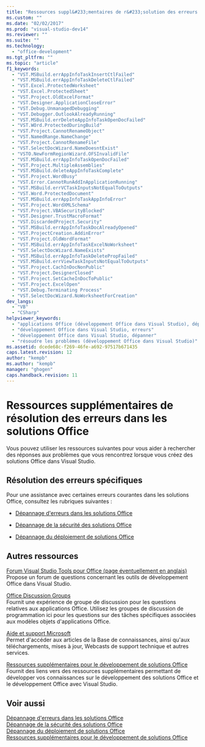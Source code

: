 ```yaml
---
title: "Ressources suppl&#233;mentaires de r&#233;solution des erreurs dans les solutions Office | Microsoft Docs"
ms.custom: ""
ms.date: "02/02/2017"
ms.prod: "visual-studio-dev14"
ms.reviewer: ""
ms.suite: ""
ms.technology: 
  - "office-development"
ms.tgt_pltfrm: ""
ms.topic: "article"
f1_keywords: 
  - "VST.MSBuild.errAppInfoTaskInsertCtlFailed"
  - "VST.MSBuild.errAppInfoTaskDeleteCtlFailed"
  - "VST.Excel.ProtectedWorksheet"
  - "VST.Excel.ProtectedSheet"
  - "VST.Project.OldExcelFormat"
  - "VST.Designer.ApplicationCloseError"
  - "VST.Debug.UnmanagedDebugging"
  - "VST.Debugger.OutlookAlreadyRunning"
  - "VST.MSBuild.errDeleteAppInfoTaskOpenDocFailed"
  - "VST.WOrd.ProtectedDuringBuild"
  - "VST.Project.CannotRenameObject"
  - "VST.NamedRange.NameChange"
  - "VST.Project.CannotRenameFile"
  - "VST.SelectDocWizard.NameDoesntExist"
  - "VSTO.NewFormRegionWizard.OFSInvalidFile"
  - "VST.MSBuild.errAppInfoTaskOpenDocFailed"
  - "VST.Project.MultipleAssemblies"
  - "VST.MSBuild.deleteAppInfoTaskComplete"
  - "VST.Project.WordBusy"
  - "VST.Error.CannotRunAddInApplicationRunning"
  - "VST.MSBuild.errVCTaskInputsNotEqualToOutputs"
  - "VST.Word.ProtectedDocument"
  - "VST.MSBuild.errAppInfoTaskAppInfoError"
  - "VST.Project.WordXMLSchema"
  - "VST.Project.VBASecurityBlocked"
  - "VST.Designer.TrustMacroFormat"
  - "VST.DiscardedProject.Security"
  - "VST.MSBuild.errAppInfoTaskDocAlreadyOpened"
  - "VST.ProjectCreation.AddinError"
  - "VST.Project.OldWordFormat"
  - "VST.MSBuild.errAppInfoTaskExcelNoWorksheet"
  - "VST.SelectDocWizard.NameExists"
  - "VST.MSBuild.errAppInfoTaskDeletePropFailed"
  - "VST.MSBuild.errViewTaskInputsNotEqualToOutputs"
  - "VST.Project.CachInDocNonPublic"
  - "VST.Project.DesignerClosed"
  - "VST.Project.SetCacheInDocToPublic"
  - "VST.Project.ExcelOpen"
  - "VST.Debug.Terminating Process"
  - "VST.SelectDocWizard.NoWorksheetForCreation"
dev_langs: 
  - "VB"
  - "CSharp"
helpviewer_keywords: 
  - "applications Office (développement Office dans Visual Studio), dépanner"
  - "développement Office dans Visual Studio, erreurs"
  - "développement Office dans Visual Studio, dépanner"
  - "résoudre les problèmes (développement Office dans Visual Studio)"
ms.assetid: dcede68c-f269-46fe-a692-97517b671435
caps.latest.revision: 12
author: "kempb"
ms.author: "kempb"
manager: "ghogen"
caps.handback.revision: 11
---
```

# Ressources suppl&#233;mentaires de r&#233;solution des erreurs dans les solutions Office
  Vous pouvez utiliser les ressources suivantes pour vous aider à rechercher des réponses aux problèmes que vous rencontrez lorsque vous créez des solutions Office dans Visual Studio.  
  
## Résolution des erreurs spécifiques  
 Pour une assistance avec certaines erreurs courantes dans les solutions Office, consultez les rubriques suivantes :  
  
-   [Dépannage d'erreurs dans les solutions Office](../vsto/troubleshooting-errors-in-office-solutions.md)  
  
-   [Dépannage de la sécurité des solutions Office](../vsto/troubleshooting-office-solution-security.md)  
  
-   [Dépannage du déploiement de solutions Office](../vsto/troubleshooting-office-solution-deployment.md)  
  
## Autres ressources  
 [Forum Visual Studio Tools pour Office \(page éventuellement en anglais\)](http://go.microsoft.com/fwlink/?LinkId=149744)  
 Propose un forum de questions concernant les outils de développement Office dans Visual Studio.  
  
 [Office Discussion Groups](http://go.microsoft.com/fwlink/?LinkId=63585)  
 Fournit une expérience de groupe de discussion pour les questions relatives aux applications Office.  Utilisez les groupes de discussion de programmation ici pour les questions sur des tâches spécifiques associées aux modèles objets d'applications Office.  
  
 [Aide et support Microsoft](http://support.microsoft.com/default.aspx?ln=fr)  
 Permet d'accéder aux articles de la Base de connaissances, ainsi qu'aux téléchargements, mises à jour, Webcasts de support technique et autres services.  
  
 [Ressources supplémentaires pour le développement de solutions Office](../vsto/additional-resources-for-developing-office-solutions.md)  
 Fournit des liens vers des ressources supplémentaires permettant de développer vos connaissances sur le développement des solutions Office et le développement Office avec Visual Studio.  
  
## Voir aussi  
 [Dépannage d'erreurs dans les solutions Office](../vsto/troubleshooting-errors-in-office-solutions.md)   
 [Dépannage de la sécurité des solutions Office](../vsto/troubleshooting-office-solution-security.md)   
 [Dépannage du déploiement de solutions Office](../vsto/troubleshooting-office-solution-deployment.md)   
 [Ressources supplémentaires pour le développement de solutions Office](../vsto/additional-resources-for-developing-office-solutions.md)  
  
  